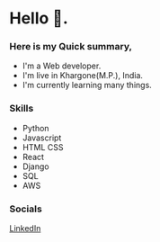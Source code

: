 # Hello 👋.

### Here is my Quick summary,
* I'm a Web developer.
* I'm live in Khargone(M.P.), India.
* I'm currently learning many things.

### Skills 
- Python
- Javascript
- HTML CSS
- React
- Django
- SQL
- AWS


### Socials

[LinkedIn]([https://github.com](https://www.linkedin.com/in/gajendrasingh-d-49597b23a))

